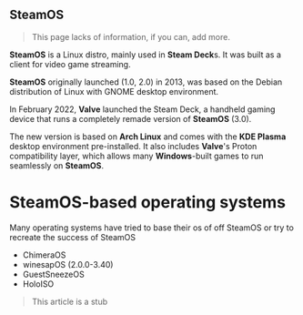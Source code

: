 ## SteamOS
> This page lacks of information, if you can, add more.

**SteamOS** is a Linux distro, mainly used in **Steam Deck**s. It was built as a client for video game streaming.

**SteamOS** originally launched (1.0, 2.0) in 2013, was based on the Debian distribution of Linux with GNOME desktop environment.

In February 2022, **Valve** launched the Steam Deck, a handheld gaming device that runs a completely remade version of **SteamOS** (3.0).

The new version is based on **Arch Linux** and comes with the **KDE Plasma** desktop environment pre-installed. It also includes **Valve**'s Proton compatibility layer, which allows many **Windows**-built games to run seamlessly on **SteamOS**.

# SteamOS-based operating systems
Many operating systems have tried to base their os of off SteamOS or try to recreate the success of SteamOS
- ChimeraOS
- winesapOS (2.0.0-3.40)
- GuestSneezeOS
- HoloISO
> This article is a stub
